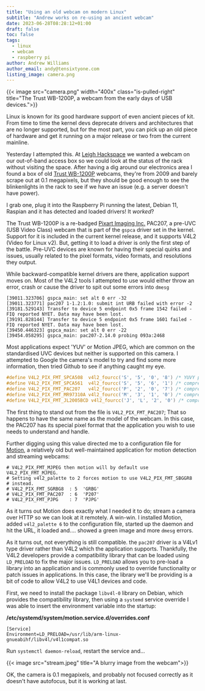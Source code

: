 ```yaml
---
title: "Using an old webcam on modern Linux"
subtitle: "Andrew works on re-using an ancient webcam"
date: 2023-06-28T08:28:12+01:00
draft: false
toc: false
tags: 
  - linux
  - webcam
  - raspberry pi
author: Andrew Williams
author_email: andy@tensixtyone.com
listing_image: camera.png
---
```


{{< image src="camera.png" width="400x" class="is-pulled-right" title="The Trust WB-1200P, a webcam from the early days of USB devices.">}}

Linux is known for its good hardware support of even ancient pieces of kit. From time to time the kernel devs deprecate drivers and architectures that are no longer supported, but for the most part, you can pick up an old piece of hardware and get it running on a major release or two from the current mainline.

Yesterday I attempted this. At [Leigh Hackspace](https://leighhack.org) we wanted a webcam on our out-of-band access box so we could look at the status of the rack without visiting the space. After having a dig around our electronics area I found a box of old [Trust WB-1200P](https://www.trust.com/en/product/13405-mini-webcam-wb-1200p) webcams, they're from 2009 and barely scrape out at 0.1 megapixels, but they should be good enough to see the blinkenlights in the rack to see if we have an issue (e.g. a server doesn't have power).

I grab one, plug it into the Raspberry Pi running the latest, Debian 11, Raspian and it has detected and loaded drivers! It _worked_?

The Trust WB-1200P is a re-badged [Pixart Imaging Inc.](https://www.pixart.com) PAC207, a pre-UVC (USB Video Class) webcam that is part of the `gspca` driver set in the kernel. Support for it is included in the current kernel release, and it supports V4L2 (Video for Linux v2). But, getting it to load a driver is only the first step of the battle. Pre-UVC devices are known for having their special quirks and issues, usually related to the pixel formats, video formats, and resolutions they output. 

While backward-compatible kernel drivers are there, application support moves on. Most of the V4L2 tools I attempted to use would either throw an error, crash or cause the driver to spit out some errors into `dmesg`

```
[39011.323706] gspca_main: set alt 0 err -32
[39011.323771] pac207 1-1.2:1.0: submit int URB failed with error -2
[39181.529143] Transfer to device 5 endpoint 0x5 frame 1542 failed - FIQ reported NYET. Data may have been lost.
[39191.828144] Transfer to device 5 endpoint 0x5 frame 1601 failed - FIQ reported NYET. Data may have been lost.
[39450.446323] gspca_main: set alt 0 err -22
[39454.058295] gspca_main: pac207-2.14.0 probing 093a:2468
```

Most applications expect 'YUV' or Motion JPEG, which are common on the standardised UVC devices but neither is supported on this camera. I attempted to Google the camera's model to try and find some more information, then tried Github to see if anything caught my eye.

```c
#define V4L2_PIX_FMT_SPCA508  v4l2_fourcc('S', '5', '0', '8') /* YUVY per line */
#define V4L2_PIX_FMT_SPCA561  v4l2_fourcc('S', '5', '6', '1') /* compressed GBRG bayer */
#define V4L2_PIX_FMT_PAC207   v4l2_fourcc('P', '2', '0', '7') /* compressed BGGR bayer */
#define V4L2_PIX_FMT_MR97310A v4l2_fourcc('M', '3', '1', '0') /* compressed BGGR bayer */
#define V4L2_PIX_FMT_JL2005BCD v4l2_fourcc('J', 'L', '2', '0') /* compressed RGGB bayer */
```

The first thing to stand out from the file is `V4L2_PIX_FMT_PAC207`; That so happens to have the same name as the model of the webcam. In this case, the PAC207 has its special pixel format that the application you wish to use needs to understand and handle.

Further digging using this value directed me to a configuration file for [Motion](https://motion-project.github.io), a relatively old but well-maintained application for motion detection and streaming webcams:

```shell
# V4L2_PIX_FMT_MJPEG then motion will by default use V4L2_PIX_FMT_MJPEG.
# Setting v4l2_palette to 2 forces motion to use V4L2_PIX_FMT_SBGGR8
# instead.
# V4L2_PIX_FMT_SGRBG8  : 5  'GRBG'
# V4L2_PIX_FMT_PAC207  : 6  'P207'
# V4L2_PIX_FMT_PJPG    : 7  'PJPG'
```

As it turns out Motion does exactly what I needed it to do; stream a camera over HTTP so we can look at it remotely. A win-win. I installed Motion, added `v4l2_palette 6` to the configuration file, started up the daemon and hit the URL, it loaded and.... showed a green image and more `dmesg` errors.

As it turns out, not everything is still compatible. the `pac207` driver is a V4Lv1 type driver rather than V4L2 which the application supports. Thankfully, the V4L2 developers provide a compatibility library that can be loaded using `LD_PRELOAD` to fix the major issues. `LD_PRELOAD` allows you to pre-load a library into an application and is commonly used to override functionality or patch issues in applications. In this case, the library we'll be providing is a bit of code to allow V4L2 to use V4L1 devices and code.

First, we need to install the package `libv4l-0` library on Debian, which provides the compatibility library, then using a `systemd` service override I was able to insert the environment variable into the startup:

**/etc/systemd/system/motion.service.d/overrides.conf**
```
[Service]
Environment=LD_PRELOAD=/usr/lib/arm-linux-gnueabihf/libv4l/v4l1compat.so
```

Run `systemctl daemon-reload`, restart the service and...

{{< image src="stream.jpeg" title="A blurry image from the webcam">}}

OK, the camera is 0.1 megapixels, and probably not focused correctly as it doesn't have autofocus, but it is working at last. 
